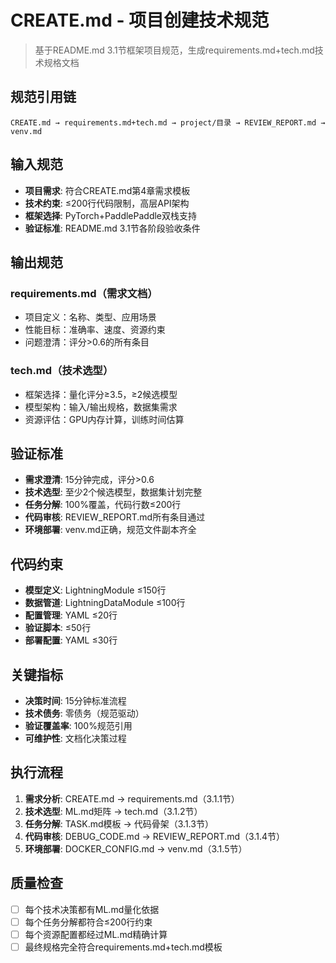 # CREATE.md - 项目创建技术规范

> 基于README.md 3.1节框架项目规范，生成requirements.md+tech.md技术规格文档

## 规范引用链

```
CREATE.md → requirements.md+tech.md → project/目录 → REVIEW_REPORT.md → venv.md
```

## 输入规范

- **项目需求**: 符合CREATE.md第4章需求模板
- **技术约束**: ≤200行代码限制，高层API架构
- **框架选择**: PyTorch+PaddlePaddle双栈支持
- **验证标准**: README.md 3.1节各阶段验收条件

## 输出规范

### requirements.md（需求文档）
- 项目定义：名称、类型、应用场景
- 性能目标：准确率、速度、资源约束
- 问题澄清：评分>0.6的所有条目

### tech.md（技术选型）
- 框架选择：量化评分≥3.5，≥2候选模型
- 模型架构：输入/输出规格，数据集需求
- 资源评估：GPU内存计算，训练时间估算

## 验证标准

- **需求澄清**: 15分钟完成，评分>0.6
- **技术选型**: 至少2个候选模型，数据集计划完整
- **任务分解**: 100%覆盖，代码行数≤200行
- **代码审核**: REVIEW_REPORT.md所有条目通过
- **环境部署**: venv.md正确，规范文件副本齐全

## 代码约束

- **模型定义**: LightningModule ≤150行
- **数据管道**: LightningDataModule ≤100行
- **配置管理**: YAML ≤20行
- **验证脚本**: ≤50行
- **部署配置**: YAML ≤30行

## 关键指标

- **决策时间**: 15分钟标准流程
- **技术债务**: 零债务（规范驱动）
- **验证覆盖率**: 100%规范引用
- **可维护性**: 文档化决策过程

## 执行流程

1. **需求分析**: CREATE.md → requirements.md（3.1.1节）
2. **技术选型**: ML.md矩阵 → tech.md（3.1.2节）
3. **任务分解**: TASK.md模板 → 代码骨架（3.1.3节）
4. **代码审核**: DEBUG_CODE.md → REVIEW_REPORT.md（3.1.4节）
5. **环境部署**: DOCKER_CONFIG.md → venv.md（3.1.5节）

## 质量检查

- [ ] 每个技术决策都有ML.md量化依据
- [ ] 每个任务分解都符合≤200行约束
- [ ] 每个资源配置都经过ML.md精确计算
- [ ] 最终规格完全符合requirements.md+tech.md模板